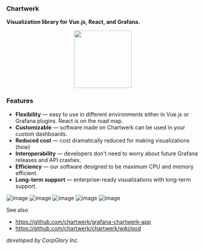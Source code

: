 ### **Chartwerk**
**Visualization library for Vue.js, React, and Grafana.**

<p align="center"><img src="https://user-images.githubusercontent.com/66464000/84520316-6c6fab00-ace4-11ea-9bfc-29ca73e5105e.png" width="150" height="150" /></div>

### Features

- **Flexibility** — easy to use in different environments either in Vue.js or Grafana plugins. React is on the road map.
- **Customizable** — software made on Chartwerk can be used in your custom dashboards. 
- **Reduced cost** — cost dramatically reduced for making visualizations (how) 
- **Interoperability** — developers don't need to worry about future Grafana releases and API crashes. 
- **Efficiency** — our software designed to be maximum CPU and memory efficient. 
- **Long-term support**  — enterprise-ready visualizations with long-term support. 

![image](https://user-images.githubusercontent.com/66464000/85540756-7076c380-b628-11ea-9434-34fa9089e065.png)
![image](https://user-images.githubusercontent.com/66464000/85540786-766ca480-b628-11ea-9068-aa07467589f6.png)
![image](https://user-images.githubusercontent.com/66464000/85540814-7bc9ef00-b628-11ea-8df9-964793782098.png)
![image](https://user-images.githubusercontent.com/66464000/85540040-9059b780-b627-11ea-8e86-9f1db43eea96.png)
![image](https://user-images.githubusercontent.com/66464000/85540738-6bb20f80-b628-11ea-95d9-33d7227e97a1.png)


See also
* https://github.com/chartwerk/grafana-chartwerk-app
* https://github.com/chartwerk/chartwerk/wiki/pod

_developed by CorpGlory Inc._
